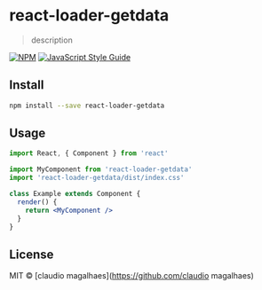 # react-loader-getdata

> description

[![NPM](https://img.shields.io/npm/v/react-loader-getdata.svg)](https://www.npmjs.com/package/react-loader-getdata) [![JavaScript Style Guide](https://img.shields.io/badge/code_style-standard-brightgreen.svg)](https://standardjs.com)

## Install

```bash
npm install --save react-loader-getdata
```

## Usage

```jsx
import React, { Component } from 'react'

import MyComponent from 'react-loader-getdata'
import 'react-loader-getdata/dist/index.css'

class Example extends Component {
  render() {
    return <MyComponent />
  }
}
```

## License

MIT © [claudio magalhaes](https://github.com/claudio magalhaes)
